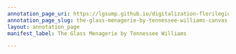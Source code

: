 ```yaml
---
annotation_page_uri: https://lgsump.github.io/digitalization-florilegium/annotations/the-glass-menagerie-by-tennessee-williams-canvas-1-790-070787.json
annotation_page_slug: the-glass-menagerie-by-tennessee-williams-canvas-1-790-070787
layout: annotation_page
manifest_label: The Glass Menagerie by Tennessee Williams

---
```

